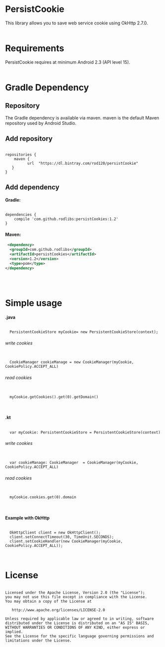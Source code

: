 # PersistCookie
This library allows you to save web service cookie using OkHttp 2.7.0.
</br>
</br>


# Requirements
PersistCookie requires at minimum Android 2.3 (API level 15).
</br>
</br>


# Gradle Dependency

## Repository
The Gradle dependency is available via maven. maven is the default Maven repository used by Android Studio.
</br>

## Add repository
<pre><code>
repositories {
    maven {
          url  "https://dl.bintray.com/rod120/persistCookie"
   }
}
</code></pre>



## Add dependency

#### Gradle:
<pre><code>
dependencies {
    compile 'com.github.rodlibs:persistCookies:1.2'
}
</code></pre>


#### Maven:
```xml
 <dependency>
  <groupId>com.github.rodlibs</groupId>
  <artifactId>persistCookies</artifactId>
  <version>1.2</version>
  <type>pom</type>
</dependency>
```
</br>
</br>


# Simple usage
#### .java
<pre><code>
  PersistentCookieStore myCookie= new PersistentCookieStore(context);
</code></pre>
###### write cookies
<pre><code>
  CookieManager cookieManage = new CookieManager(myCookie, CookiePolicy.ACCEPT_ALL)
</code></pre>
###### read cookies
<pre><code>
  myCookie.getCookies().get(0).getDomain()
</code></pre>
</br>


#### .kt
<pre><code>
  var myCookie: PersistentCookieStore = PersistentCookieStore(context)
</code></pre>
###### write cookies
<pre><code>
  var cookieManage: CookieManager  = CookieManager(myCookie, CookiePolicy.ACCEPT_ALL)
</code></pre>
###### read cookies
<pre><code>
  myCookie.cookies.get(0).domain
</code></pre>
</br>




#### Example with OkHttp
<pre><code>
  OkHttpClient client = new OkHttpClient();
  client.setConnectTimeout(30, TimeUnit.SECONDS);
  client.setCookieHandler(new CookieManager(myCookie, CookiePolicy.ACCEPT_ALL)); 
</code></pre>
</br>




# License
<pre><code>
Licensed under the Apache License, Version 2.0 (the "License");
you may not use this file except in compliance with the License.
You may obtain a copy of the License at

   http://www.apache.org/licenses/LICENSE-2.0

Unless required by applicable law or agreed to in writing, software
distributed under the License is distributed on an "AS IS" BASIS,
WITHOUT WARRANTIES OR CONDITIONS OF ANY KIND, either express or implied.
See the License for the specific language governing permissions and
limitations under the License.
</code></pre>
